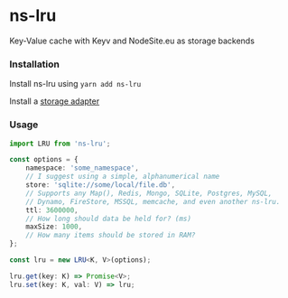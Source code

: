 # ns-lru

Key-Value cache with Keyv and NodeSite.eu as storage backends

### Installation

Install ns-lru using `yarn add ns-lru`

Install a [storage adapter](https://www.npmjs.com/package/keyv#official-storage-adapters)

### Usage

```typescript
import LRU from 'ns-lru';

const options = {
	namespace: 'some_namespace',
	// I suggest using a simple, alphanumerical name
	store: 'sqlite://some/local/file.db',
	// Supports any Map(), Redis, Mongo, SQLite, Postgres, MySQL,
	// Dynamo, FireStore, MSSQL, memcache, and even another ns-lru.
	ttl: 3600000,
	// How long should data be held for? (ms)
	maxSize: 1000,
	// How many items should be stored in RAM?
};

const lru = new LRU<K, V>(options);

lru.get(key: K) => Promise<V>;
lru.set(key: K, val: V) => lru;
```
